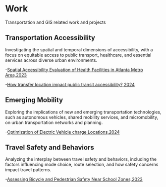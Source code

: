 # Work
Transportation and GIS related work and projects

## Transportation Accessibility

Investigating the spatial and temporal dimensions of accessibility, with a focus on equitable access to public transport, healthcare, and essential services across diverse urban environments.

-[Spatial Accessibility Evaluation of Health Facilities in Atlanta Metro Area,2023](https://github.com/sherlyhu00/Work/blob/GIS-work/SpatialAnalysisAtl.md)

-[How transfer location impact public transit accessibility?,2024](https://storymaps.arcgis.com/stories/93fd1dd9e5454d8786e5ee01e15e329e)

## 	Emerging Mobility

Exploring the implications of new and emerging transportation technologies, such as autonomous vehicles, shared mobility services, and micromobility, on urban transportation networks and planning.

-[Optimization of Electric Vehicle charge Locations,2024](https://storymaps.arcgis.com/stories/baaa0c9ce3a44c9e8a328160274f9e2c)

## Travel Safety and Behaviors
Analyzing the interplay between travel safety and behaviors, including the factors influencing mode choice, route selection, and how safety concerns impact travel patterns.

-[Assessing Bicycle and Pedestrian Safety Near School Zones,2023](https://github.com/sherlyhu00/Work/blob/R-related/Travel_Safety_injury.md)
